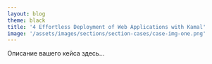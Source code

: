 ```yaml
---
layout: blog
theme: black
title: '4 Effortless Deployment of Web Applications with Kamal'
image: '/assets/images/sections/section-cases/case-img-one.png'
---
```


Описание вашего кейса здесь...
